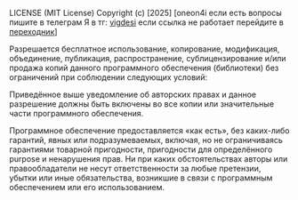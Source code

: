LICENSE (MIT License)
Copyright (c) [2025] [oneon4i если есть вопросы пишите в телеграм Я в тг: [vigdesi](https://t.me/vigdesi) если ссылка не работает перейдите в [переходник](https://t.me/perexodGitHub)]

Разрешается бесплатное использование, копирование, модификация, объединение, публикация, распространение, сублицензирование и/или продажа копий данного программного обеспечения (библиотеки) без ограничений при соблюдении следующих условий:

Приведённое выше уведомление об авторских правах и данное разрешение должны быть включены во все копии или значительные части программного обеспечения.

Программное обеспечение предоставляется «как есть», без каких-либо гарантий, явных или подразумеваемых, включая,
но не ограничиваясь гарантиями товарной пригодности, пригодности для определённого purpose и ненарушения прав.
Ни при каких обстоятельствах авторы или правообладатели не несут ответственности за любые претензии,
убытки или иные обязательства, возникшие в связи с программным обеспечением или его использованием.
